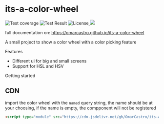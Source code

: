 # its-a-color-wheel

![Test coverage](https://omarcastro.github.io/its-a-color-wheel/reports/coverage/final/coverage-badge-a11y.svg)
![Test Result](https://omarcastro.github.io/its-a-color-wheel/reports/test-results/test-results-badge-a11y.svg)
![License](https://omarcastro.github.io/its-a-color-wheel/reports/license-badge-a11y.svg)<a href="https://github.com/OmarCastro/its-a-color-wheel" aria-label="go to Github repository" title="go to Github repository"><picture><source srcset="https://img.shields.io/github/v/release/OmarCastro/its-a-color-wheel?style=for-the-badge&logoColor=%23ccc&color=%2306A" media="(prefers-color-scheme: dark)">
<img src="https://img.shields.io/github/v/release/OmarCastro/its-a-color-wheel?style=for-the-badge&logoColor=%23333&labelColor=%23ccc&color=%23007ec6">
</picture></a>

full documentation on: https://omarcastro.github.io/its-a-color-wheel

A small project to show a color wheel with a color picking feature

Features

 - Different ui for big and small screens
 - Support for HSL and HSV

Getting started

## CDN

import the color wheel with the `named` query string, the name should be at your choosing, if the name is empty, the compponent will not be registered

```html
<script type="module" src="https://cdn.jsdelivr.net/gh/OmarCastro/its-a-color-wheel@0.3.0/dist/browser/color-wheel.element.min.js?named=color-wheel</script>
```
